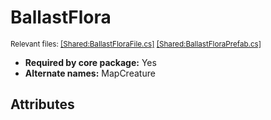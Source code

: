 # BallastFlora
<sup>Relevant files: [[Shared:BallastFloraFile.cs]](https://github.com/Regalis11/Barotrauma/blob/master/Barotrauma/BarotraumaShared/SharedSource/ContentManagement/ContentFile/BallastFloraFile.cs) [[Shared:BallastFloraPrefab.cs]](https://github.com/Regalis11/Barotrauma/blob/master/Barotrauma/BarotraumaShared/SharedSource/Map/Creatures/BallastFloraPrefab.cs)</sup>
- **Required by core package:** Yes
- **Alternate names:** MapCreature



## Attributes



